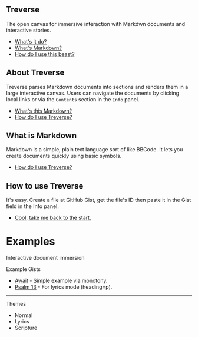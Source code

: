 ## Treverse
The open canvas for immersive interaction with Markdwn documents and interactive stories.
- [What's it do?](#about-treverse)
- [What's Markdown?](#what-is-markdown)
- [How do I use this beast?](#how-to-use-treverse)
<!-- {$gd_section_style="left:53px;top:34px;width:246px;height:171px;"} -->

## About Treverse
Treverse parses Markdown documents into sections and renders them in a large interactive canvas. Users can navigate the documents by clicking local links or via the `Contents` section in the `Info` panel.
- [What's this Markdown?](#what-is-markdown)
- [How do I use Treverse?](#how-to-use-treverse)
<!-- {$gd_section_style="left:196px;top:297.8000183105469px;width:326px;height:200px;"} -->

## What is Markdown
Markdown is a simple, plain text language sort of like BBCode. It lets you create documents quickly using basic symbols.
- [How do I use Treverse?](#how-to-use-treverse)
<!-- {$gd_section_style="left:505px;top:128px;width:400px;height:200px;"} -->

## How to use Treverse
It's easy. Create a file at GitHub Gist, get the file's ID then paste it in the Gist field in the Info panel.
- [Cool, take me back to the start.](#treverse)
<!-- {$gd_section_style="left:700px;top:300px;width:400px;height:200px;"} -->

# Examples <!-- {$gd_info} -->
<!-- {$gd_help_ribbon} -->

Interactive document immersion

Example Gists <!-- {$gd_gist} -->
- [Await](https://gist.github.com/eb48e3ccd0e0fc6a502a8ebe02a38715) - Simple example via monotony.
- [Psalm 13](https://gist.github.com/Ugotsta/5465780977626af6357811344774f003) - For lyrics mode (heading=p).

<!-- {$gd_collapsible_appearance} -->

-----

Themes <!-- {$gd_css} -->

<!-- {$gd_slider_fontsize="130,50,300,1,%"} -->

<!-- {$gd_select_mode} -->
- Normal
- Lyrics
- Scripture

<!-- {$gd_collapsible_end_appearance} -->

<!-- {$gd_toc} -->

<!-- {$gd_hide} -->
